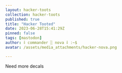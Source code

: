 ```yaml
---
layout: hacker-toots
collection: hacker-toots
published: true
title: "Hacker Tooted"
date: 2023-06-28T15:41:29Z
pinned: false
tags: [mastodon]
author: ⸸ commander ░ nova ⸸ :~$
avatar: /assets/media_attachments/hacker-nova.png

---
```


<p>Need more decals</p>


